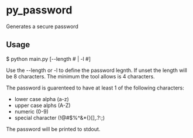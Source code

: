 # py_password
Generates a secure password

## Usage
$ python main.py [--length # | -l #]

Use the --length or -l to define the password legnth.  If unset the length will be 8 characters.  The minimum the tool allows is 4 characters.

The password is guarenteed to have at least 1 of the following characters:

* lower case alpha (a-z)
* upper case alphs (A-Z)
* numeric (0-9)
* special character (!@#$%^&*{}[],.?:;)

The password will be printed to stdout.